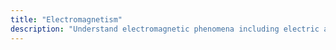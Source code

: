 ```yaml
---
title: "Electromagnetism"
description: "Understand electromagnetic phenomena including electric and magnetic fields, Maxwell's equations, and their applications"
---
```



